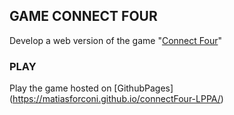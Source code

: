 ## GAME CONNECT FOUR

Develop a web version of the game "[Connect Four](https://en.wikipedia.org/wiki/Connect_Four)"

### PLAY

Play the game hosted on [GithubPages] (https://matiasforconi.github.io/connectFour-LPPA/)
